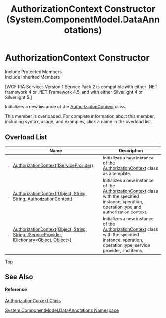 ﻿---
title: AuthorizationContext Constructor  (System.ComponentModel.DataAnnotations)
TOCTitle: AuthorizationContext Constructor
ms:assetid: Overload:System.ComponentModel.DataAnnotations.AuthorizationContext.#ctor
ms:mtpsurl: https://msdn.microsoft.com/en-us/library/system.componentmodel.dataannotations.authorizationcontext.authorizationcontext(v=VS.91)
ms:contentKeyID: 28755562
ms.date: 01/27/2012
mtps_version: v=VS.91
f1_keywords:
- System.ComponentModel.DataAnnotations.AuthorizationContext.#ctor
- System.ComponentModel.DataAnnotations.AuthorizationContext.AuthorizationContext
dev_langs:
- CSharp
- JScript
- VB
- FSharp
---

# AuthorizationContext Constructor

Include Protected Members  
Include Inherited Members  

\[WCF RIA Services Version 1 Service Pack 2 is compatible with either .NET framework 4 or .NET Framework 4.5, and with either Silverlight 4 or Silverlight 5.\]

Initializes a new instance of the [AuthorizationContext](ff422637\(v=vs.91\).md) class.

This member is overloaded. For complete information about this member, including syntax, usage, and examples, click a name in the overload list.

## Overload List

<table>
<thead>
<tr class="header">
<th> </th>
<th>Name</th>
<th>Description</th>
</tr>
</thead>
<tbody>
<tr class="odd">
<td><img src="images\Ff423329.pubmethod(en-us,VS.91).gif" title="Public method" alt="Public method" /></td>
<td><a href="ff423061(v=vs.91).md">AuthorizationContext(IServiceProvider)</a></td>
<td>Initializes a new instance of the <a href="ff422637(v=vs.91).md">AuthorizationContext</a> class as a template.</td>
</tr>
<tr class="even">
<td><img src="images\Ff423329.pubmethod(en-us,VS.91).gif" title="Public method" alt="Public method" /></td>
<td><a href="ff422385(v=vs.91).md">AuthorizationContext(Object, String, String, AuthorizationContext)</a></td>
<td>Initializes a new instance of the <a href="ff422637(v=vs.91).md">AuthorizationContext</a> class with the specified instance, operation, operation type and authorization context.</td>
</tr>
<tr class="odd">
<td><img src="images\Ff423329.pubmethod(en-us,VS.91).gif" title="Public method" alt="Public method" /></td>
<td><a href="ff423192(v=vs.91).md">AuthorizationContext(Object, String, String, IServiceProvider, IDictionary&lt;Object, Object&gt;)</a></td>
<td>Initializes a new instance of the <a href="ff422637(v=vs.91).md">AuthorizationContext</a> class with the specified instance, operation, operation type, service provider, and items.</td>
</tr>
</tbody>
</table>

Top

## See Also

#### Reference

[AuthorizationContext Class](ff422637\(v=vs.91\).md)

[System.ComponentModel.DataAnnotations Namespace](cc490428\(v=vs.91\).md)

